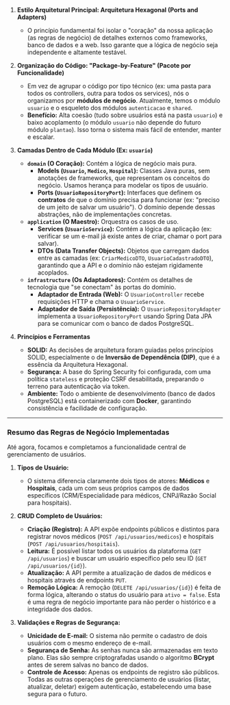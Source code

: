 1. **Estilo Arquitetural Principal: Arquitetura Hexagonal (Ports and Adapters)**
    
    - O princípio fundamental foi isolar o "coração" da nossa aplicação (as regras de negócio) de detalhes externos como frameworks, banco de dados e a web. Isso garante que a lógica de negócio seja independente e altamente testável.
2. **Organização do Código: "Package-by-Feature" (Pacote por Funcionalidade)**
    
    - Em vez de agrupar o código por tipo técnico (ex: uma pasta para todos os controllers, outra para todos os services), nós o organizamos por **módulos de negócio**. Atualmente, temos o módulo `usuario` e o esqueleto dos módulos `autenticacao` e `shared`.
    - **Benefício:** Alta coesão (tudo sobre usuários está na pasta `usuario`) e baixo acoplamento (o módulo `usuario` não depende do futuro módulo `plantao`). Isso torna o sistema mais fácil de entender, manter e escalar.
3. **Camadas Dentro de Cada Módulo (Ex: `usuario`)**
    
    - **`domain` (O Coração):** Contém a lógica de negócio mais pura.
        - **Models (`Usuario`, `Medico`, `Hospital`):** Classes Java puras, sem anotações de frameworks, que representam os conceitos do negócio. Usamos herança para modelar os tipos de usuário.
        - **Ports (`UsuarioRepositoryPort`):** Interfaces que definem os **contratos** de que o domínio precisa para funcionar (ex: "preciso de um jeito de salvar um usuário"). O domínio depende dessas abstrações, não de implementações concretas.
    - **`application` (O Maestro):** Orquestra os casos de uso.
        - **Services (`UsuarioService`):** Contém a lógica da aplicação (ex: verificar se um e-mail já existe antes de criar, chamar o port para salvar).
        - **DTOs (Data Transfer Objects):** Objetos que carregam dados entre as camadas (ex: `CriarMedicoDTO`, `UsuarioCadastradoDTO`), garantindo que a API e o domínio não estejam rigidamente acoplados.
    - **`infrastructure` (Os Adaptadores):** Contém os detalhes de tecnologia que "se conectam" às portas do domínio.
        - **Adaptador de Entrada (Web):** O `UsuarioController` recebe requisições HTTP e chama o `UsuarioService`.
        - **Adaptador de Saída (Persistência):** O `UsuarioRepositoryAdapter` implementa a `UsuarioRepositoryPort` usando Spring Data JPA para se comunicar com o banco de dados PostgreSQL.
4. **Princípios e Ferramentas**
    
    - **SOLID:** As decisões de arquitetura foram guiadas pelos princípios SOLID, especialmente o de **Inversão de Dependência (DIP)**, que é a essência da Arquitetura Hexagonal.
    - **Segurança:** A base do Spring Security foi configurada, com uma política `stateless` e proteção CSRF desabilitada, preparando o terreno para autenticação via token.
    - **Ambiente:** Todo o ambiente de desenvolvimento (banco de dados PostgreSQL) está containerizado com **Docker**, garantindo consistência e facilidade de configuração.

---

### **Resumo das Regras de Negócio Implementadas**

Até agora, focamos e completamos a funcionalidade central de gerenciamento de usuários.

1. **Tipos de Usuário:**
    
    - O sistema diferencia claramente dois tipos de atores: **Médicos** e **Hospitais**, cada um com seus próprios campos de dados específicos (CRM/Especialidade para médicos, CNPJ/Razão Social para hospitais).
2. **CRUD Completo de Usuários:**
    
    - **Criação (Registro):** A API expõe endpoints públicos e distintos para registrar novos médicos (`POST /api/usuarios/medicos`) e hospitais (`POST /api/usuarios/hospitais`).
    - **Leitura:** É possível listar todos os usuários da plataforma (`GET /api/usuarios`) e buscar um usuário específico pelo seu ID (`GET /api/usuarios/{id}`).
    - **Atualização:** A API permite a atualização de dados de médicos e hospitais através de endpoints `PUT`.
    - **Remoção Lógica:** A remoção (`DELETE /api/usuarios/{id}`) é feita de forma lógica, alterando o status do usuário para `ativo = false`. Esta é uma regra de negócio importante para não perder o histórico e a integridade dos dados.
3. **Validações e Regras de Segurança:**
    
    - **Unicidade de E-mail:** O sistema não permite o cadastro de dois usuários com o mesmo endereço de e-mail.
    - **Segurança de Senha:** As senhas nunca são armazenadas em texto plano. Elas são sempre criptografadas usando o algoritmo **BCrypt** antes de serem salvas no banco de dados.
    - **Controle de Acesso:** Apenas os endpoints de registro são públicos. Todas as outras operações de gerenciamento de usuários (listar, atualizar, deletar) exigem autenticação, estabelecendo uma base segura para o futuro.